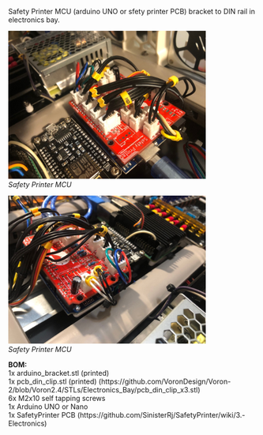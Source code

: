 Safety Printer MCU (arduino UNO or sfety printer PCB) bracket to DIN rail in electronics bay.

<img src="../Pictures/MCU.jpg" alt="IR flame detector" width="400">\
_Safety Printer MCU_

<img src="../Pictures/MCU4.jpg" alt="IR flame detector" width="400">\
_Safety Printer MCU_

<p><b>BOM:</b></br>
1x arduino_bracket.stl (printed)</br>
1x pcb_din_clip.stl (printed) (https://github.com/VoronDesign/Voron-2/blob/Voron2.4/STLs/Electronics_Bay/pcb_din_clip_x3.stl)</br>
6x M2x10 self tapping screws</br>
1x Arduino UNO or Nano</br>
1x SafetyPrinter PCB (https://github.com/SinisterRj/SafetyPrinter/wiki/3.-Electronics)</br>
</p>
